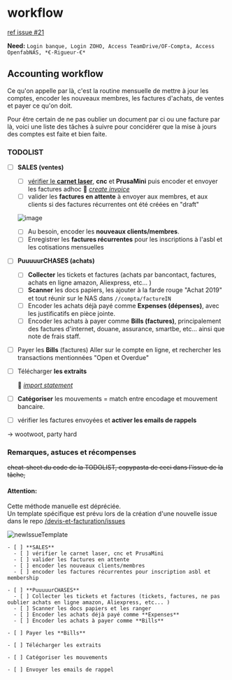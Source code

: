 # workflow

[ref issue \#21](https://github.com/openfab-lab/rtfm/issues/21)

**Need:** `Login banque, Login ZOHO, Access TeamDrive/OF-Compta, Access OpenfabNAS, *€-Rigueur-€*`

## Accounting workflow

Ce qu'on appelle par là, c'est la routine mensuelle de mettre à jour les comptes, encoder les nouveaux membres, les factures  d'achats, de ventes et payer ce qu'on doit.

Pour être certain de ne pas oublier un document par ci ou une facture par là, voici une liste des tâches à suivre pour concidérer que la mise à jours des comptes est faite et bien faite.

### TODOLIST

* [ ] **SALES \(ventes\)**

  * [ ] [vérifier le **carnet laser**](https://github.com/openfab-lab/rtfm/tree/6a59e9ed584417da711331da37e1d10734853c2c/Tools/Tools_lasersaur_Book.md), **cnc** et **PrusaMini** puis encoder et envoyer les factures adhoc 📑 [_create invoice_](zoho_sales.md)
  * [ ] valider les **factures en attente** à envoyer aux membres, et aux clients si des factures récurrentes ont été créées en "draft"

  ![image](https://user-images.githubusercontent.com/12049360/54280296-6a75e400-4597-11e9-8d99-2055785496ca.png)

  * [ ] Au besoin, encoder les **nouveaux clients/membres**.   
  * [ ] Enregistrer les **factures récurrentes** pour les inscriptions à l'asbl et les cotisations mensuelles 

* [ ] **PuuuuurCHASES \(achats\)**
  * [ ] **Collecter** les tickets et factures \(achats par bancontact, factures, achats en ligne amazon, Aliexpress, etc... \)
  * [ ] **Scanner** les docs papiers, les ajouter à la farde rouge "Achat 2019" et tout réunir sur le NAS dans `//compta/factureIN`
  * [ ] Encoder les achats déjà payé comme **Expenses \(dépenses\)**, avec les justificatifs en pièce jointe.
  * [ ] Encoder les achats à payer comme **Bills \(factures\)**, principalement des factures d'internet, douane, assurance, smartbe, etc... ainsi que note de frais staff. 
* [ ] Payer les **Bills** \(factures\)  Aller sur le compte en ligne, et rechercher les transactions mentionnées "Open et Overdue"
* [ ] Télécharger **les extraits**   

  📑 [_import statement_](zoho_statement.md)

* [ ] **Catégoriser** les mouvements = match entre encodage et mouvement bancaire.
* [ ] vérifier les factures envoyées et **activer les emails de rappels**

-&gt; wootwoot, party hard

### Remarques, astuces et récompenses

~~cheat-sheet du code de la TODOLIST, copypasta de ceci dans l'issue de la tâche,~~

#### Attention:

Cette méthode manuelle est dépréciée.   
Un template spécifique est prévu lors de la création d'une nouvelle issue dans le repo [/devis-et-facturation/issues](https://github.com/openfab-lab/devis-et-facturation/issues)

![newIssueTemplate](https://user-images.githubusercontent.com/12049360/67000753-b3b38680-f0d8-11e9-8b6d-15e30a35e881.png)

```text
- [ ] **SALES**
  - [ ] vérifier le carnet laser, cnc et PrusaMini
  - [ ] valider les factures en attente
  - [ ] encoder les nouveaux clients/membres   
  - [ ] encoder les factures récurrentes pour inscription asbl et membership

- [ ] **PuuuuurCHASES**
  - [ ] Collecter les tickets et factures (tickets, factures, ne pas oublier achats en ligne amazon, Aliexpress, etc... )
  - [ ] Scanner les docs papiers et les ranger
  - [ ] Encoder les achats déjà payé comme **Expenses**
  - [ ] Encoder les achats à payer comme **Bills**

- [ ] Payer les **Bills**  

- [ ] Télécharger les extraits  

- [ ] Catégoriser les mouvements

- [ ] Envoyer les emails de rappel
```

